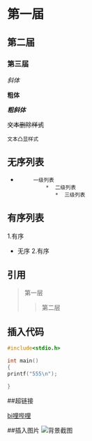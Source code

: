 # 第一届
## 第二届
### 第三届

*斜体*

**粗体**

***粗斜体***

~~文本删除样式~~

``文本凸显样式``

## 无序列表
*          一级列表
               *  二级列表
	              *  三级列表
## 有序列表
1.有序
* 无序
2.有序

## 引用
>第一层
>>第二层

## 插入代码
```C
#include<stdio.h>

int main()
{
printf("555\n");

}

```
##超链接

[bi哩哔哩](https://www.bilibili.com "跳转到b站")


##插入图片
![背景截图](https://seikim.com/i/2022/01/19/r1py95.png)


